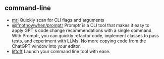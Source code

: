 ## command-line

- [mri](https://github.com/lukeed/mri) Quickly scan for CLI flags and arguments
- [@ifnotnowwhen/promptr](https://github.com/ferrislucas/promptr) Promptr is a CLI tool that makes it easy to apply GPT's code change recommendations with a single command. With Promptr, you can quickly refactor code, implement classes to pass tests, and experiment with LLMs. No more copying code from the ChatGPT window into your editor.
- [liftoff](https://github.com/gulpjs/liftoff) Launch your command line tool with ease.